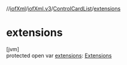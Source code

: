 //[iofXml](../../../index.md)/[iofXml.v3](../index.md)/[ControlCardList](index.md)/[extensions](extensions.md)

# extensions

[jvm]\
protected open var [extensions](extensions.md): [Extensions](../-extensions/index.md)
